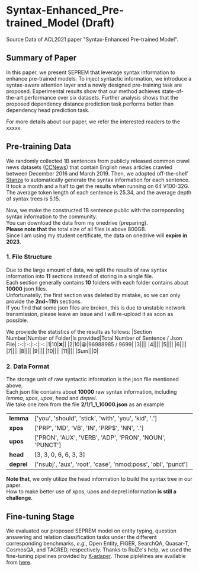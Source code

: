 # Syntax-Enhanced_Pre-trained_Model (Draft)
Source Data of ACL2021 paper "Syntax-Enhanced Pre-trained Model". 


## Summary of  Paper
In this paper, we present SEPREM that leverage syntax information to enhance pre-trained models. To inject syntactic information, we introduce a syntax-aware attention layer and a newly designed pre-training task are proposed. Experimental results show that our method achieves state-of-the-art performance over six datasets. Further analysis shows that the proposed dependency distance prediction task performs better than dependency head prediction task.

For more details about our paper, we refer the interested readers to the xxxxx.

## Pre-training Data
We randomly collected 1B sentences from publicly released common crawl news datasets ([CCNews](https://commoncrawl.org/)) that contain English news articles crawled between December 2016 and March 2019.  Then, we adopted off-the-shelf [Stanza](https://github.com/stanfordnlp/stanza) to automatically generate the syntax information for each sentence. 
It took a month and a half to get the results when running on 64 V100-32G. The average token length of each sentence is 25.34, and the average depth of syntax trees is 5.15.</br>

Now, we make the constructed 1B sentence public with the correponding syntax information to the community.</br>
You can download the data from my onedrive (preparing).</br>
<b>Please note that</b> the total size of all files is above 800GB.</br>
Since I am using my student certificate, the data on onedrive will <b>expire in 2023</b>.

### 1. File Structure
Due to the large amount of data,  we split the results of raw syntax information into **11** sections instead of storing in a single file. </br>
Each section generally contains **10** folders with each folder contains about **10000** json files.</br>
Unfortunatelly, the first section was deleted by mistake, so we can only provide the  **2nd~11th** sections.</br>
If you find that some json files are broken, this is due to unstable network transmission, please leave an issue and I will re-upload it as soon as possible.

We proviede the statistics of the results as follows:
|Section Number|Number of Folder|Is provided|Total Number of Sentence / Json File|
:-:|:-:|:-:|:-:
|1|10|:x:||
|2|10|:grinning:|96988985 / 9699|
|3||||
|4||||
|5||||
|6||||
|7||||
|8||||
|9||||
|10||||
|11||||
|Sum|||0|

### 2. Data Format
The storage unit of raw syntactic information is the json file mentioned above. </br>
Each json file contains about **10000** raw syntax information, including *lemma*, *xpos*, *upos*, *head* and *deprel*.</br>
We take one  item from the file **2/1/1_1_10000.json** as an example

<table>
  <tr>
    <td><b>lemma</b></td> 
    <td>['you', 'should', 'stick', 'with', 'you', 'kid', '.']</td> 
    </tr>
  <tr>
    <td><b>xpos</b></td> 
    <td>['PRP', 'MD', 'VB', 'IN', 'PRP$', 'NN', '.']</td> 
  </tr>
  <tr>
    <td><b>upos</b></td> 
    <td>['PRON', 'AUX', 'VERB', 'ADP', 'PRON', 'NOUN', 'PUNCT']</td> 
  </tr>
  <tr>
    <td><b>head</b></td> 
    <td>[3, 3, 0, 6, 6, 3, 3]</td> 
  </tr>
  <tr>
    <td><b>deprel</b></td> 
    <td>['nsubj', 'aux', 'root', 'case', 'nmod:poss', 'obl', 'punct']</td> 
  </tr>
</table>
<b>Note that</b>, we only utilize the head information to build the syntax tree in our paper.</br>
How to make better use of xpos, upos and deprel information <b>is still a challenge</b>.

<!--
<table>
  <tr>
    <td><b>lemma</b></td> 
    <td>['if', 'you', 'head', 'to', 'a', 'restaurant', 'this', 'weekend', ',', 'you', 'will', 'not', 'get', 'a', 'glass', 'of', 'water', 'without', 'ask', '.']</td> 
    </tr>
  <tr>
    <td><b>xpos</b></td> 
    <td>['IN', 'PRP', 'VBP', 'IN', 'DT', 'NN', 'DT', 'NN', ',', 'PRP', 'MD', 'RB', 'VB', 'DT', 'NN', 'IN', 'NN', 'IN', 'VBG', '.']</td> 
  </tr>
  <tr>
    <td><b>upos</b></td> 
    <td>['SCONJ', 'PRON', 'VERB', 'ADP', 'DET', 'NOUN', 'DET', 'NOUN', 'PUNCT', 'PRON', 'AUX', 'PART', 'VERB', 'DET', 'NOUN', 'ADP', 'NOUN', 'SCONJ', 'VERB', 'PUNCT']</td> 
  </tr>
  <tr>
    <td><b>head</b></td> 
    <td>[3, 3, 13, 6, 6, 3, 8, 3, 13, 13, 13, 13, 0, 15, 13, 17, 15, 19, 13, 13]</td> 
  </tr>
  <tr>
    <td><b>deprel</b></td> 
    <td>['mark', 'nsubj', 'advcl', 'case', 'det', 'obl', 'det', 'obl:tmod', 'punct', 'nsubj', 'aux', 'advmod', 'root', 'det', 'obj', 'case', 'nmod', 'mark', 'advcl', 'punct']</td> 
  </tr>
</table>
-->


## Fine-tuning Stage
We evaluated our proposed SEPREM model on entity typing, question answering and relation classification tasks under the different corresponding benchmarks, *e.g.*,  Open Entity, FIGER, SearchQA, Quasar-T, CosmosQA, and TACRED, respectively. Thanks to RuiZe's help, we used the fine-tuning pipelines provided by [K-adaper](https://arxiv.org/abs/2002.01808). Those piplelines are available from [here](https://github.com/microsoft/K-Adapter).
